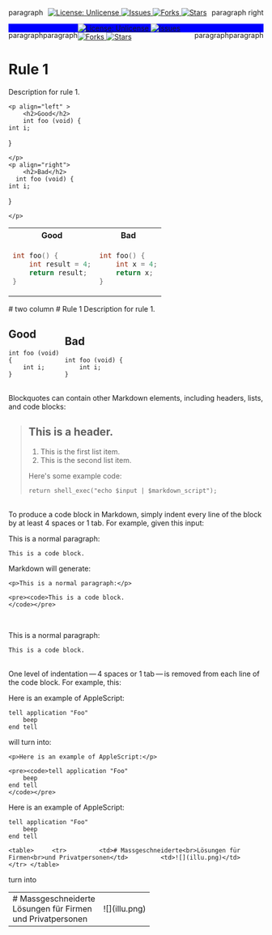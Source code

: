 
 <p align ="left" style="float:left ;"> paragraph </p>
    
 <p align="right" style="float:right ;"> paragraph right</p>
    


<p align="center">

<a href="http://unlicense.org/">
<img src="https://img.shields.io/badge/license-Unlicense-blue.svg" alt="License: Unlicense">
</a>

<a href="https://github.com/markdown-templates/markdown-snippets/issues">
<img src="https://img.shields.io/github/issues/markdown-templates/markdown-snippets.svg" alt="Issues">
</a>

<a href="https://github.com/markdown-templates/markdown-snippets/fork">
<img src="https://img.shields.io/github/forks/markdown-templates/markdown-snippets.svg" alt="Forks">
</a>

<a href="https://github.com/markdown-templates/markdown-snippets/stargazers">
<img src="https://img.shields.io/github/stars/markdown-templates/markdown-snippets.svg" alt="Stars">
</a>

</p>

 
  <p align ="left" style="float:left ;"> paragraph </p>
    
  <p align="right" style="float:right ;"> paragraph </p>
    
    
<div width="40%" style=" background-color:blue;">
    
 <p align ="left" style="float:left ;"> paragraph </p>
    
 <p align="right" style="float:right ;"> paragraph </p>
    
<a href="http://unlicense.org/">
<img src="https://img.shields.io/badge/license-Unlicense-blue.svg" alt="License: Unlicense">
</a>

<a href="https://github.com/markdown-templates/markdown-snippets/issues">
<img src="https://img.shields.io/github/issues/markdown-templates/markdown-snippets.svg" alt="Issues">
</a>

</div>

<div width="40%" style="color:red;">
    
<a href="https://github.com/markdown-templates/markdown-snippets/fork">
<img src="https://img.shields.io/github/forks/markdown-templates/markdown-snippets.svg" alt="Forks">
</a>

<a href="https://github.com/markdown-templates/markdown-snippets/stargazers">
<img src="https://img.shields.io/github/stars/markdown-templates/markdown-snippets.svg" alt="Stars">
</a>

</div>



# Rule 1
Description for rule 1.


    <p align="left" >
        <h2>Good</h2>
        int foo (void) {
    int i;
}

    </p>
    <p align="right">
        <h2>Bad</h2>
      int foo (void) {
    int i;
}

    </p>


<table>
<tr>
<th> Good </th>
<th> Bad </th>
</tr>
<tr>
<td>

```c++
int foo() {
    int result = 4;
    return result;
}
```

</td>
<td>

```c++
int foo() { 
    int x = 4;
    return x;
}
```

</td>
</tr>
</table>
# two column
# Rule 1
Description for rule 1.

<div style="-webkit-column-count: 2; -moz-column-count: 2; column-count: 2; -webkit-column-rule: 1px dotted #e0e0e0; -moz-column-rule: 1px dotted #e0e0e0; column-rule: 1px dotted #e0e0e0;">
    <div style="display: inline-block;">
        <h2>Good</h2>
        <pre><code class="language-c">int foo (void) 
{
    int i;
}
</code></pre>
    </div>
    <div style="display: inline-block;">
        <h2>Bad</h2>
        <pre><code class="language-c">int foo (void) {
    int i;
}
</code></pre>
    </div>
</div>

Blockquotes can contain other Markdown elements, including headers, lists, and code blocks:

> ## This is a header.
> 
> 1.   This is the first list item.
> 2.   This is the second list item.
> 
> Here's some example code:
> 
>     return shell_exec("echo $input | $markdown_script");

<br>
To produce a code block in Markdown, simply indent every line of the block by at least 4 spaces or 1 tab. For example, given this input:

This is a normal paragraph:

    This is a code block.

Markdown will generate:

```
<p>This is a normal paragraph:</p>

<pre><code>This is a code block.
</code></pre>
```
<br>

<p>This is a normal paragraph:</p>

<pre><code>This is a code block.
</code></pre>
<br>
One level of indentation — 4 spaces or 1 tab — is removed from each line of the code block. For example, this:

Here is an example of AppleScript:

    tell application "Foo"
        beep
    end tell

will turn into:
```
<p>Here is an example of AppleScript:</p>

<pre><code>tell application "Foo"
    beep
end tell
</code></pre>
```

<p>Here is an example of AppleScript:</p>

<pre><code>tell application "Foo"
    beep
end tell
</code></pre>

```
<table>     <tr>         <td># Massgeschneiderte<br>Lösungen für Firmen<br>und Privatpersonen</td>         <td>![](illu.png)</td>     </tr> </table>
```
turn into
<table>     <tr>         <td># Massgeschneiderte<br>Lösungen für Firmen<br>und Privatpersonen</td>         <td>![](illu.png)</td>     </tr> </table>
